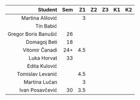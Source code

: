 | Student | Sem | Z1 | Z2 | Z3 | K1 | K2
| --: | --: | --: | --: | --: | --: | --:
| Martina Alilović | | 3
| Tin Babić | |
| Gregor Boris Banušić | 26 |
| Domagoj Beti | 18 |
| Vitomir Čanadi | 24+ | 4.5
| Luka Horvat | 33 |
| Edita Kulović | |
| Tomislav Levanić | | 4.5
| Martina Lučan | | 3
| Ivan Posavčević | 30 | 3.5
